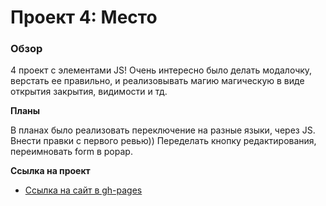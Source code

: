 # Проект 4: Место

### Обзор

4 проект с элементами JS! Очень интересно было делать модалочку, верстать ее правильно, и реализовывать магию магическую
в виде открытия закрытия, видимости и тд.

**Планы**

В планах было реализовать переключение на разные языки, через JS.
Внести правки с первого ревью)) Переделать кнопку редактирования, переимновать form в popap.

**Ссылка на проект**

* [Ссылка на cайт в gh-pages](https://thanatas42.github.io/russian-travel/)
